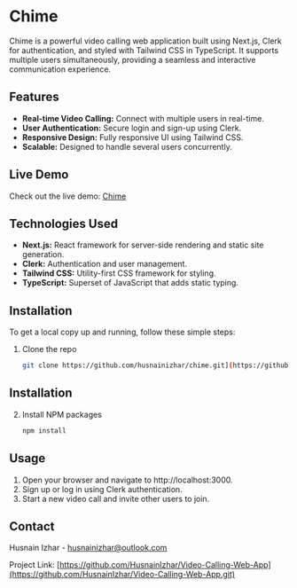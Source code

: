 # Chime

Chime is a powerful video calling web application built using Next.js, Clerk for authentication, and styled with Tailwind CSS in TypeScript. It supports multiple users simultaneously, providing a seamless and interactive communication experience.

## Features

- **Real-time Video Calling:** Connect with multiple users in real-time.
- **User Authentication:** Secure login and sign-up using Clerk.
- **Responsive Design:** Fully responsive UI using Tailwind CSS.
- **Scalable:** Designed to handle several users concurrently.

## Live Demo

Check out the live demo: [Chime](https://chime-bay.vercel.app/)

## Technologies Used

- **Next.js:** React framework for server-side rendering and static site generation.
- **Clerk:** Authentication and user management.
- **Tailwind CSS:** Utility-first CSS framework for styling.
- **TypeScript:** Superset of JavaScript that adds static typing.

## Installation

To get a local copy up and running, follow these simple steps:

1. Clone the repo
   ```sh
   git clone https://github.com/husnainizhar/chime.git](https://github.com/HusnainIzhar/Video-Calling-Web-App.git
## Installation

2. Install NPM packages
   ```sh
   npm install
## Usage
1. Open your browser and navigate to http://localhost:3000.
2. Sign up or log in using Clerk authentication.
3. Start a new video call and invite other users to join.

## Contact
Husnain Izhar - husnainizhar@outlook.com

Project Link: [https://github.com/HusnainIzhar/Video-Calling-Web-App](https://github.com/HusnainIzhar/Video-Calling-Web-App.git)
   
